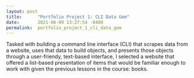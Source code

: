 ```yaml
---
layout: post
title:      "Portfolio Project 1: CLI Data Gem"
date:       2021-06-09 13:27:54 -0400
permalink:  portfolio_project_1_cli_data_gem
---
```



Tasked with building a command line interface (CLI) that scrapes data from a website, uses that data to build objects, and presents those objects through a user-friendy, text-based interface, I selected a website that offered a list-based presentation of items that would be familiar enough to work with given the previous lessons in the course: books. 
